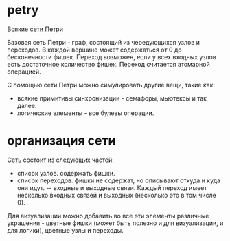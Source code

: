# petry
Всякие <a href="https://ru.wikipedia.org/wiki/%D0%A1%D0%B5%D1%82%D1%8C_%D0%9F%D0%B5%D1%82%D1%80%D0%B8">сети Петри</a>

Базовая сеть Петри - граф, состоящий из чередующихся узлов и переходов. В каждой вершине может содержаться от 0 до бесконечности фишек.
Переход возможен, если у всех входных узлов есть достаточное количество фишек. Переход считается атомарной операцией.

С помощью сети Петри можно симулировать другие вещи, такие как:
- всякие примитивы синхронизации - семафоры, мьютексы и так далее.
- логические элементы - все булевы операции.

# организация сети
Сеть состоит из следующих частей:
- список узлов. содержать фишки.
- список переходов. фишки не содержат, но описывают откуда и куда они идут.
-- входные и выходные связи. Каждый переход имеет несколько входных связей и выходных (несколько это в том числе 0).

Для визуализации можно добавить во все эти элементы различные украшения - цветные фишки (может быть полезно и для визуализации, и для логики), цветные узлы и переходы.


